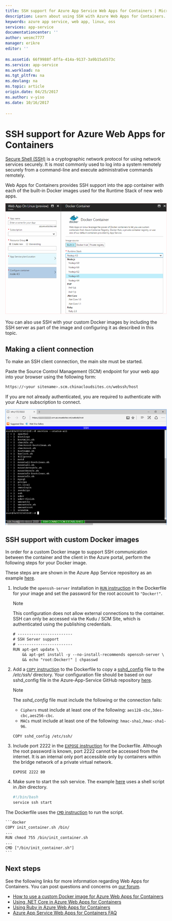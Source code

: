 ```yaml
---
title: SSH support for Azure App Service Web Apps for Containers | Microsoft Docs
description: Learn about using SSH with Azure Web Apps for Containers.
keywords: azure app service, web app, linux, oss
services: app-service
documentationcenter: ''
author: wesmc7777
manager: erikre
editor: ''

ms.assetid: 66f9988f-8ffa-414a-9137-3a9b15a5573c
ms.service: app-service
ms.workload: na
ms.tgt_pltfrm: na
ms.devlang: na
ms.topic: article
origin.date: 04/25/2017
ms.author: v-yiso
ms.date: 10/16/2017

---
```

# SSH support for Azure Web Apps for Containers

[Secure Shell (SSH)](https://en.wikipedia.org/wiki/Secure_Shell) is a cryptographic network protocol for using network services securely. It is most commonly used to log into a system remotely securely from a command-line and execute administrative commands remotely.

Web Apps for Containers provides SSH support into the app container with each of the built-in Docker images used for the Runtime Stack of new web apps. 

![Runtime Stacks](./media/app-service-linux-ssh-support/app-service-linux-runtime-stack.png)

You can also use SSH with your custom Docker images by including the SSH server as part of the image and configuring it as described in this topic.

## Making a client connection

To make an SSH client connection, the main site must be started.

Paste the Source Control Management (SCM) endpoint for your web app into your browser using the following form:

```bash
https://<your sitename>.scm.chinacloudsites.cn/webssh/host
```

If you are not already authenticated, you are required to authenticate with your Azure subscription to connect.

![SSH connection](./media/app-service-linux-ssh-support/app-service-linux-ssh-connection.png)


## SSH support with custom Docker images

In order for a custom Docker image to support SSH communication between the container and the client in the Azure portal, perform the following steps for your Docker image.

These steps are are shown in the Azure App Service repository as an example [here](https://github.com/Azure-App-Service/node/blob/master/6.9.3/).

1. Include the `openssh-server` installation in [`RUN` instruction](https://docs.docker.com/engine/reference/builder/#run) in the Dockerfile for your image and set the password for the root account to `"Docker!"`. 

    > [!NOTE]
    > This configuration does not allow external connections to the container. SSH can only
    > be accessed via the Kudu / SCM Site, which is authenticated using the publishing
    > credentials.
    
    ```docker
    # ------------------------
    # SSH Server support
    # ------------------------
    RUN apt-get update \
    	&& apt-get install -y --no-install-recommends openssh-server \
    	&& echo "root:Docker!" | chpasswd
    ```

1. Add a [`COPY` instruction](https://docs.docker.com/engine/reference/builder/#copy) to the Dockerfile to copy a [sshd_config](http://man.openbsd.org/sshd_config) file to the */etc/ssh/* directory. Your configuration file should be based on our sshd_config file in the Azure-App-Service GitHub repository [here](https://github.com/Azure-App-Service/node/blob/master/6.11.0/sshd_config).

    > [!NOTE]
    > The *sshd_config* file must include the following or the connection fails: 
    > * `Ciphers` must include at least one of the following: `aes128-cbc,3des-cbc,aes256-cbc`.
    > * `MACs` must include at least one of the following: `hmac-sha1,hmac-sha1-96`.
    
    ```docker
    COPY sshd_config /etc/ssh/
    ```

1. Include port 2222 in the [`EXPOSE` instruction](https://docs.docker.com/engine/reference/builder/#expose) for the Dockerfile. Although the root password is known, port 2222 cannot be accessed from the internet. It is an internal only port accessible only by containers within the bridge network of a private virtual network.

    ```docker
    EXPOSE 2222 80
    ```

1. Make sure to start the ssh service. The example [here](https://github.com/Azure-App-Service/node/blob/master/6.9.3/startup/init_container.sh) uses a shell script in */bin* directory.

    ```bash
    #!/bin/bash
    service ssh start
    ```

The Dockerfile uses the [`CMD` instruction](https://docs.docker.com/engine/reference/builder/#cmd) to run the script.

    ```docker
    COPY init_container.sh /bin/
    ...
    RUN chmod 755 /bin/init_container.sh
    ...
    CMD ["/bin/init_container.sh"]
    ```

## Next steps

See the following links for more information regarding Web Apps for Containers. You can post questions and concerns on [our forum](https://social.msdn.microsoft.com/forums/azure/home?forum=windowsazurewebsitespreview).

* [How to use a custom Docker image for Azure Web Apps for Containers](quickstart-custom-docker-image.md)
* [Using .NET Core in Azure Web Apps for Containers](quickstart-dotnetcore.md)
* [Using Ruby in Azure Web Apps for Containers](quickstart-ruby.md)
* [Azure App Service Web Apps for Containers FAQ](app-service-linux-faq.md)